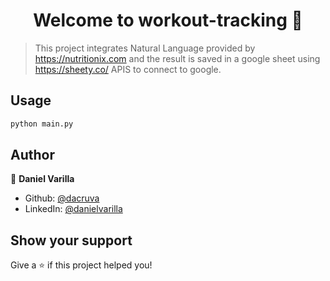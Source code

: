 <h1 align="center">Welcome to workout-tracking 👋</h1>
<p>
</p>

> This project integrates Natural Language  provided by https://nutritionix.com and the result is saved in a google sheet using https://sheety.co/ APIS to connect to google.  

## Usage

```sh
python main.py
```

## Author

👤 **Daniel Varilla**

* Github: [@dacruva](https://github.com/dacruva)
* LinkedIn: [@danielvarilla](https://linkedin.com/in/danielvarilla)

## Show your support

Give a ⭐️ if this project helped you!
